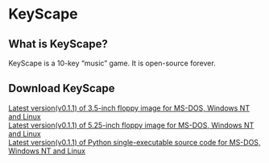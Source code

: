 # KeyScape
## What is KeyScape?
KeyScape is a 10-key “music” game. It is open-source forever.
## Download KeyScape
[Latest version(v0.1.1) of 3.5-inch floppy image for MS-DOS, Windows NT and Linux](https://github.com/cheny0y0/KeyScape/releases/download/v0.1.1/keyscape-v0.1.1-3.5-inch-flp.img)  
[Latest version(v0.1.1) of 5.25-inch floppy image for MS-DOS, Windows NT and Linux](https://github.com/cheny0y0/KeyScape/releases/download/v0.1.1/keyscape-v0.1.1-5.25-inch-flp.img)  
[Latest version(v0.1.1) of Python single-executable source code for MS-DOS, Windows NT and Linux](https://github.com/cheny0y0/KeyScape/releases/download/v0.1.1/keyscape-v0.1.1-exec.py)
